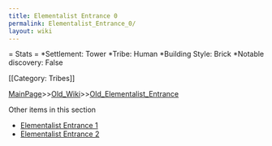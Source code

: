 ```yaml
---
title: Elementalist Entrance 0
permalink: Elementalist_Entrance_0/
layout: wiki
---
```

= Stats =
*Settlement: Tower
*Tribe: Human
*Building Style: Brick
*Notable discovery: False

[[Category: Tribes]]

[MainPage](/keeperrl_wiki/ "wikilink")>>[Old_Wiki](/keeperrl_wiki/Old_Wiki "wikilink")>>[Old_Elementalist_Entrance](/keeperrl_wiki/Old_Elementalist_Entrance "wikilink")

Other items in this section
-    [Elementalist Entrance 1](/keeperrl_wiki/Elementalist_Entrance_1 "wikilink")
-    [Elementalist Entrance 2](/keeperrl_wiki/Elementalist_Entrance_2 "wikilink")
